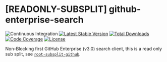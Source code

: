 # [READONLY-SUBSPLIT] github-enterprise-search


![Continuous Integration](https://github.com/php-api-clients/github-enterprise-search/workflows/Continuous%20Integration/badge.svg)
[![Latest Stable Version](https://poser.pugx.org/api-clients/github-enterprise-search/v/stable.png)](https://packagist.org/packages/api-clients/github-enterprise-search)
[![Total Downloads](https://poser.pugx.org/api-clients/github-enterprise-search/downloads.png)](https://packagist.org/packages/api-clients/github-enterprise-search)
[![Code Coverage](https://scrutinizer-ci.com/g/php-api-clients/github-enterprise-search/badges/coverage.png?b==)](https://scrutinizer-ci.com/g/php-api-clients/github-enterprise-search/?branch=)
[![License](https://poser.pugx.org/api-clients/github-enterprise-search/license.png)](https://packagist.org/packages/api-clients/github-enterprise-search)

Non-Blocking first GitHub Enterprise (v3.0) search client, this is a read only sub split, see [`root-subsplit-github`](https://github.com/php-api-clients/root-subsplit-github).
